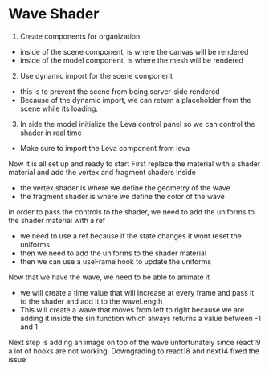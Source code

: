 # Wave Shader

1. Create components for organization
- inside of the scene component, is where the canvas will be rendered
- inside of the model component, is where the mesh will be rendered

2. Use dynamic import for the scene component
- this is to prevent the scene from being server-side rendered
- Because of the dynamic import, we can return a placeholder from the scene while its loading.

3. In side the model initialize the Leva control panel so we can control the shader in real time
- Make sure to import the Leva component from leva

Now it is all set up and ready to start
First replace the material with a shader material and add the vertex and fragment shaders inside
- the vertex shader is where we define the geometry of the wave
- the fragment shader is where we define the color of the wave

In order to pass the controls to the shader, we need to add the uniforms to the shader material with a ref
- we need to use a ref because if the state changes it wont reset the uniforms
- then we need to add the uniforms to the shader material
- then we can use a useFrame hook to update the uniforms

Now that we have the wave, we need to be able to animate it
- we will create a time value that will increase at every frame and pass it to the shader and add it to the waveLength
- This will create a wave that moves from left to right because we are adding it inside the sin function which always returns a value between -1 and 1

Next step is adding an image on top of the wave
unfortunately since react19 a lot of hooks are not working. Downgrading to react18 and next14 fixed the issue




